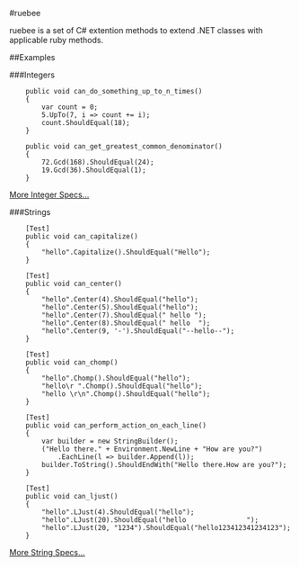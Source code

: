 #ruebee

ruebee is a set of C# extention methods to extend .NET classes with applicable ruby methods.

##Examples

###Integers
	
		public void can_do_something_up_to_n_times()
		{
		    var count = 0;
		    5.UpTo(7, i => count += i);
		    count.ShouldEqual(18);
		}

		public void can_get_greatest_common_denominator()
		{
		    72.Gcd(168).ShouldEqual(24);
		    19.Gcd(36).ShouldEqual(1);
		}

[More Integer Specs...](http://github.com/ignu/ruebee/blob/master/src/specs/IntegerSpecs.cs)

###Strings

        [Test]
        public void can_capitalize()
        {
            "hello".Capitalize().ShouldEqual("Hello");
        }

        [Test]
        public void can_center()
        {
            "hello".Center(4).ShouldEqual("hello");
            "hello".Center(5).ShouldEqual("hello");
            "hello".Center(7).ShouldEqual(" hello ");
            "hello".Center(8).ShouldEqual(" hello  ");
            "hello".Center(9, '-').ShouldEqual("--hello--");
        }

        [Test]
        public void can_chomp()
        {
            "hello".Chomp().ShouldEqual("hello");
            "hello\r ".Chomp().ShouldEqual("hello");
            "hello \r\n".Chomp().ShouldEqual("hello");            
        }

        [Test]
        public void can_perform_action_on_each_line()
        {
            var builder = new StringBuilder();
            ("Hello there." + Environment.NewLine + "How are you?")
                .EachLine(l => builder.Append(l));
            builder.ToString().ShouldEndWith("Hello there.How are you?");
        }

        [Test]
        public void can_ljust()
        {
            "hello".LJust(4).ShouldEqual("hello");
            "hello".LJust(20).ShouldEqual("hello               ");
            "hello".LJust(20, "1234").ShouldEqual("hello123412341234123");   
        }
	
[More String Specs...](http://github.com/ignu/ruebee/blob/master/src/specs/StringSpecs.cs)
